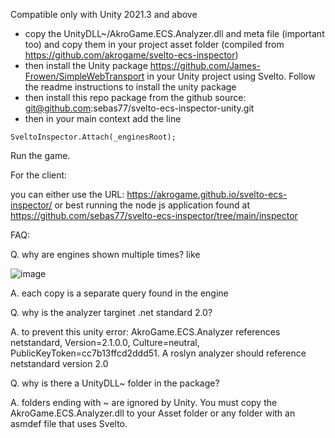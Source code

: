Compatible only with Unity 2021.3 and above

* copy the UnityDLL~/AkroGame.ECS.Analyzer.dll and meta file (important too) and copy them in your project asset folder (compiled from https://github.com/akrogame/svelto-ecs-inspector)
* then install the Unity package https://github.com/James-Frowen/SimpleWebTransport in your Unity project using Svelto. Follow the readme instructions to install the unity package
* then install this repo package from the github source: git@github.com:sebas77/svelto-ecs-inspector-unity.git
* then in your main context add the line
```
SveltoInspector.Attach(_enginesRoot);
```
Run the game.

For the client:

you can either use the URL: https://akrogame.github.io/svelto-ecs-inspector/
or best running the node js application found at https://github.com/sebas77/svelto-ecs-inspector/tree/main/inspector

FAQ:

Q. why are engines shown multiple times? like

![image](https://user-images.githubusercontent.com/945379/208312024-8a996eae-cfa7-4f2e-83f8-b0f4c41750b7.png)

A. each copy is a separate query found in the engine

Q. why is the analyzer targinet .net standard 2.0?

A. to prevent this unity error: AkroGame.ECS.Analyzer references netstandard, Version=2.1.0.0, Culture=neutral, PublicKeyToken=cc7b13ffcd2ddd51. A roslyn analyzer should reference netstandard version 2.0

Q. why is there a UnityDLL~ folder in the package? 

A. folders ending with ~ are ignored by Unity. You must copy the AkroGame.ECS.Analyzer.dll to your Asset folder or any folder with an asmdef file that uses Svelto.



